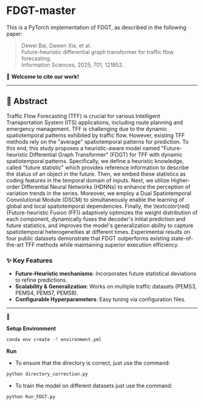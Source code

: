 # FDGT-master

This is a PyTorch implementation of FDGT, as described in the following paper:  

> Dewei Bai, Dawen Xia, et al.  
> Future-heuristic differential graph transformer for traffic flow forecasting.  
> Information Sciences, 2025, 701, 121852.  

🚀 **Welcome to cite our work!**

---

## **📝 Abstract**
Traffic Flow Forecasting (TFF) is crucial for various Intelligent Transportation System (ITS) applications, including route planning and emergency management. TFF is challenging due to the dynamic spatiotemporal patterns exhibited  by traffic flow. However, existing TFF methods rely on the "average" spatiotemporal patterns for prediction. To this end, this study proposes a heuristic-aware model named "Future-heuristic Differential Graph Transformer" (FDGT) for TFF with dynamic spatiotemporal patterns. Specifically, we define a heuristic knowledge, called "future statistic" which provides reference information to describe the status of an object in the future. Then, we embed these statistics as coding features in the temporal domain of inputs. Next, we utilize Higher-order Differential Neural Networks (HDNNs) to enhance the perception of variation trends in the series. Moreover, we employ a Dual Spatiotemporal Convolutional Module (DSCM) to simultaneously enable the learning of global and local spatiotemporal dependencies. Finally, the \textcolor{red}{Future-heuristic Fusion (FF)} adaptively optimizes the weight distribution of each component, dynamically fuses the decoder's initial prediction and future statistics, and improves the model's generalization ability to capture spatiotemporal heterogeneities at different times. Experimental results on four public datasets demonstrate that FDGT outperforms existing state-of-the-art TFF methods while maintaining superior execution efficiency.  

### **✨ Key Features**
- **Future-Heuristic mechanisms**: Incorporates future statistical deviations to refine predictions.  
- **Scalability & Generalization**: Works on multiple traffic datasets (PEMS3, PEMS4, PEMS7, PEMS8).  
- **Configurable Hyperparameters**: Easy tuning via configuration files.

---
🔧

**Setup Environment**

```bash
conda env create -f environment.yml 
```

**Run**

- To ensure that the directory is correct, just use the command:
```bash
python directory_correction.py
```

- To train the model on different datasets just use the command:
```bash
python Run_FDGT.py
```
